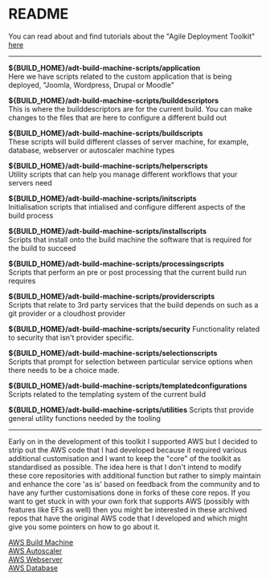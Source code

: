 # README #

You can read about and find tutorials about the "Agile Deployment Toolkit" [here](https://www.wintersys-projects.uk)

-----------------------------

**${BUILD_HOME}/adt-build-machine-scripts/application**  
Here we have scripts related to the custom application that is being deployed, "Joomla, Wordpress, Drupal or Moodle"  

**${BUILD_HOME}/adt-build-machine-scripts/builddescriptors**  
This is where the builddescriptors are for the current build. You can make changes to the files that are here to configure a different build out  

**${BUILD_HOME}/adt-build-machine-scripts/buildscripts**  
These scripts will build different classes of server machine, for example, database, webserver or autoscaler machine types  

**${BUILD_HOME}/adt-build-machine-scripts/helperscripts**  
Utility scripts that can help you manage different workflows that your servers need  

**${BUILD_HOME}/adt-build-machine-scripts/initscripts**  
Initialisation scripts that intialised and configure different aspects of the build process  

**${BUILD_HOME}/adt-build-machine-scripts/installscripts**  
Scripts that install onto the build machine the software that is required for the build to succeed  

**${BUILD_HOME}/adt-build-machine-scripts/processingscripts**  
Scripts that perform an pre or post processing that the current build run requires  

**${BUILD_HOME}/adt-build-machine-scripts/providerscripts**  
Scripts that relate to 3rd party services that the build depends on such as a git provider or a cloudhost provider  

**${BUILD_HOME}/adt-build-machine-scripts/security** 
Functionality related to security that isn't provider specific. 

**${BUILD_HOME}/adt-build-machine-scripts/selectionscripts**  
Scripts that prompt for selection between particular service options when there needs to be a choice made.   

**${BUILD_HOME}/adt-build-machine-scripts/templatedconfigurations**  
Scripts related to the templating system of the current build

**${BUILD_HOME}/adt-build-machine-scripts/utilities**
Scripts thst provide general utility functions needed by the tooling

-----------------------

Early on in the development of this toolkit I supported AWS but I decided to strip out the AWS code that I had developed because it required various additional customisation and I want to keep the "core" of the toolkit as standardised as possible. The idea here is that I don't intend to modify these core repositories with additional function but rather to simply maintain and enhance the core 'as is' based on feedback from the community and to have any further customisations done in forks of these core repos. If you want to get stuck in with your own fork that supports AWS (possibly with features like EFS as well) then you might be interested in these archived repos that have the original AWS code that I developed and which might give you some pointers on how to go about it. 

[AWS Build Machine](https://github.com/wintersys-projects/adt-build-machine-scripts-withaws)  
[AWS Autoscaler](https://github.com/wintersys-projects/adt-autoscaler-scripts-withaws)  
[AWS Webserver](https://github.com/wintersys-projects/adt-webserver-scripts-withaws)  
[AWS Database](https://github.com/wintersys-projects/adt-database-scripts-withaws)  





